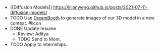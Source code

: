 - [[Diffusion Models]] https://lilianweng.github.io/posts/2021-07-11-diffusion-models/
- TODO Use [DreamBooth](https://dreambooth.github.io/) to generate images of our 3D model in a new context. #licon
- DONE Update resume
	- Review: Aditya
	- TODO Send to Mom.
- TODO Apply to internships.